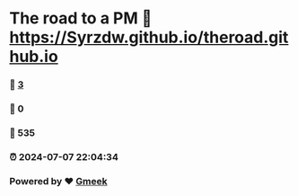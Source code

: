 # The road to a PM :link: https://Syrzdw.github.io/theroad.github.io 
### :page_facing_up: [3](https://Syrzdw.github.io/theroad.github.io/tag.html) 
### :speech_balloon: 0 
### :hibiscus: 535 
### :alarm_clock: 2024-07-07 22:04:34 
### Powered by :heart: [Gmeek](https://github.com/Meekdai/Gmeek)

